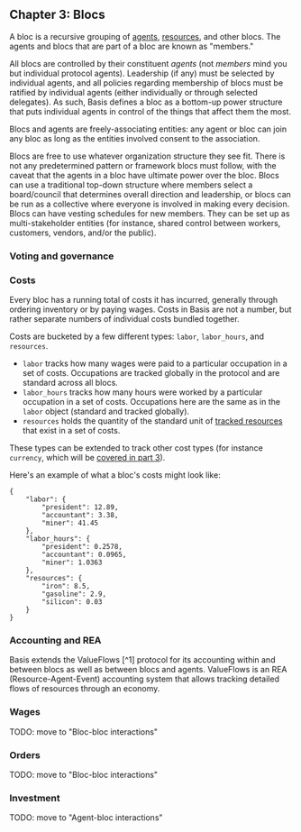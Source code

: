## Chapter 3: Blocs

A bloc is a recursive grouping of [agents](#chapter-2-agents), [resources](#chapter-4-resources), and other blocs. The agents and blocs that are part of a bloc are known as "members."

All blocs are controlled by their constituent *agents* (not *members* mind you but individual protocol agents). Leadership (if any) must be selected by individual agents, and all policies regarding membership of blocs must be ratified by individual agents (either individually or through selected delegates). As such, Basis defines a bloc as a bottom-up power structure that puts individual agents in control of the things that affect them the most.

Blocs and agents are freely-associating entities: any agent or bloc can join any bloc as long as the entities involved consent to the association.

Blocs are free to use whatever organization structure they see fit. There is not any predetermined pattern or framework blocs must follow, with the caveat that the agents in a bloc have ultimate power over the bloc. Blocs can use a traditional top-down structure where members select a board/council that determines overall direction and leadership, or blocs can be run as a collective where everyone is involved in making every decision. Blocs can have vesting schedules for new members. They can be set up as multi-stakeholder entities (for instance, shared control between workers, customers, vendors, and/or the public).

### Voting and governance

### Costs

Every bloc has a running total of costs it has incurred, generally through ordering inventory or by paying wages. Costs in Basis are not a number, but rather separate numbers of individual costs bundled together.

Costs are bucketed by a few different types: `labor`, `labor_hours`, and `resources`.

- `labor` tracks how many wages were paid to a particular occupation in a set of costs. Occupations are tracked globally in the protocol and are standard across all blocs.
- `labor_hours` tracks how many hours were worked by a particular occupation in a set of costs. Occupations here are the same as in the `labor` object (standard and tracked globally).
- `resources` holds the quantity of the standard unit of [tracked resources](#tracked-resources) that exist in a set of costs.

These types can be extended to track other cost types (for instance `currency`, which will be [covered in part 3](#part-3-the-real-world)).

Here's an example of what a bloc's costs might look like:

```
{
    "labor": {
        "president": 12.89,
        "accountant": 3.38,
        "miner": 41.45
    },
    "labor_hours": {
        "president": 0.2578,
        "accountant": 0.0965,
        "miner": 1.0363
    },
    "resources": {
        "iron": 8.5,
        "gasoline": 2.9,
        "silicon": 0.03
    }
}
```

### Accounting and REA

Basis extends the ValueFlows [^1] protocol for its accounting within and between blocs as well as between blocs and agents. ValueFlows is an REA (Resource-Agent-Event) accounting system that allows tracking detailed flows of resources through an economy.

### Wages

TODO: move to "Bloc-bloc interactions"

### Orders

TODO: move to "Bloc-bloc interactions"

### Investment

TODO: move to "Agent-bloc interactions"

